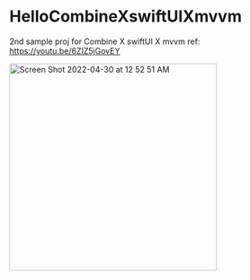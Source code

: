# HelloCombineXswiftUIXmvvm
2nd sample proj for Combine X swiftUI X mvvm
ref: https://youtu.be/6ZIZ5jGovEY

<img width="369" alt="Screen Shot 2022-04-30 at 12 52 51 AM" src="https://user-images.githubusercontent.com/13888326/165989375-07ff41e4-3811-4cac-b116-5a56c2e6480f.png">

